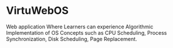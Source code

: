 # VirtuWebOS
 Web application Where Learners can experience Algorithmic Implementation of OS Concepts such as CPU Scheduling, Process Synchronization, Disk Scheduling, Page Replacement. 
